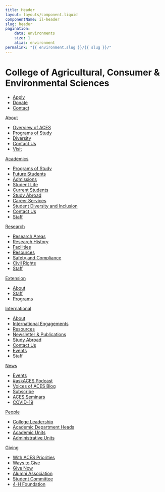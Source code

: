 ```yaml
---
title: Header
layout: layouts/component.liquid
componentName: il-header
slug: header
pagination:
    data: environments
    size: 1
    alias: environment
permalink: "{{ environment.slug }}/{{ slug }}/"
---
```

<div id="template-information">
    <div slot="wordmark">
        <il-unit-wordmark>
            <h1>College of Agricultural, Consumer & Environmental Sciences</h1>
        </il-unit-wordmark>
    </div>
    <il-search slot="search"></il-search>
    <nav slot="links" class="il-links" aria-label="Top">
        <ul>
            <li><a id="link-1" href="#">Apply</a></li>
            <li><a href="#">Donate</a></li>
            <li><a href="#">Contact</a></li>
        </ul>
    </nav>
    <il-nav slot="navigation">
        <il-nav-section>
            <a href="https://www.google.com" slot="label">About</a>
            <ul class="il-subnav">
                <li>
                    <a href="https://www.google.com">Overview of ACES</a>
                </li>
                <li>
                    <a href="#">Programs of Study</a>
                </li>
                <li>
                    <a href="#">Diversity</a>
                </li>
                <li>
                    <a href="#">Contact Us</a>
                </li>
                <li>
                    <a href="#">Visit</a>
                </li>
            </ul>
        </il-nav-section>
        <il-nav-section>
                <a href="#" slot="label">Academics</a>
                <ul class="il-subnav">
                    <li>
                        <a href="#">Programs of Study</a>
                    </li>
                    <li>
                        <a href="#">Future Students</a>
                    </li>
                    <li>
                        <a href="#">Admissions</a>
                    </li>
                    <li>
                        <a href="#">Student Life</a>
                    </li>
                    <li>
                        <a href="#">Current Students</a>
                    </li>
                    <li>
                        <a href="#">Study Abroad</a>
                    </li>
                    <li>
                        <a href="#">Career Services</a>
                    </li>
                    <li>
                        <a href="#">Student Diversity and Inclusion</a>
                    </li>
                    <li>
                        <a href="#">Contact Us</a>
                    </li>
                    <li>
                        <a href="#">Staff</a>
                    </li>
                </ul>
        </il-nav-section>
        <il-nav-section>
                <a href="#" slot="label">Research</a>
                <ul class="il-subnav">
                    <li>
                        <a href="#">Research Areas</a>
                    </li>
                    <li>
                        <a href="#">Research History</a>
                    </li>
                    <li>
                        <a href="#">Facilities</a>
                    </li>
                    <li>
                        <a href="#">Resources</a>
                    </li>
                    <li>
                        <a href="#">Safety and Compliance</a>
                    </li>
                    <li>
                        <a href="#">Civil Rights</a>
                    </li>
                    <li>
                        <a href="#">Staff</a>
                    </li>
                </ul>
        </il-nav-section>
        <il-nav-section>
                <a href="#" slot="label">Extension</a>
                <ul class="il-subnav">
                    <li>
                        <a href="#">About</a>
                    </li>
                    <li>
                        <a href="#">Staff</a>
                    </li>
                    <li>
                        <a href="#">Programs</a>
                    </li>
                </ul>
        </il-nav-section>
        <il-nav-section>
                <a href="#" slot="label">International</a>
                <ul class="il-subnav">
                    <li>
                        <a href="#">About</a>
                    </li>
                    <li>
                        <a href="#">International Engagements</a>
                    </li>
                    <li>
                        <a href="#">Resources</a>
                    </li>
                    <li>
                        <a href="#">Newsletter &amp; Publications</a>
                    </li>
                    <li>
                        <a href="#">Study Abroad</a>
                    </li>
                    <li>
                        <a href="#">Contact Us</a>
                    </li>
                    <li>
                        <a href="#">Events</a>
                    </li>
                    <li>
                        <a href="#">Staff</a>
                    </li>
                </ul>
        </il-nav-section>
        <il-nav-section>
                <a href="#" slot="label">News</a>
                <ul class="il-subnav">
                    <li>
                        <a href="#">Events</a>
                    </li>
                    <li>
                        <a href="#">#askACES Podcast</a>
                    </li>
                    <li>
                        <a href="#">Voices of ACES Blog</a>
                    </li>
                    <li>
                        <a href="#">Subscribe</a>
                    </li>
                    <li>
                        <a href="#">ACES Seminars</a>
                    </li>
                    <li>
                        <a href="#">COVID-19</a>
                    </li>
                </ul>
        </il-nav-section>
        <il-nav-section>
                <a href="#" slot="label">People</a>
                <ul class="il-subnav">
                    <li>
                        <a href="#">College Leadership</a>
                    </li>
                    <li>
                        <a href="#">Academic Department Heads</a>
                    </li>
                    <li>
                        <a href="#">Academic Units</a>
                    </li>
                    <li>
                        <a href="#">Administrative Units</a>
                    </li>
                </ul>
        </il-nav-section>
        <il-nav-section>
                <a href="#" slot="label">Giving</a>
                <ul class="il-subnav">
                    <li>
                        <a href="#">With ACES Priorities</a>
                    </li>
                    <li>
                        <a href="#">Ways to Give</a>
                    </li>
                    <li>
                        <a href="#">Give Now</a>
                    </li>
                    <li>
                        <a href="#">Alumni Association</a>
                    </li>
                    <li>
                        <a href="#">Student Committee</a>
                    </li>
                    <li>
                        <a href="#">4-H Foundation</a>
                    </li>
                </ul>
        </il-nav-section>
    </il-nav>
</div>